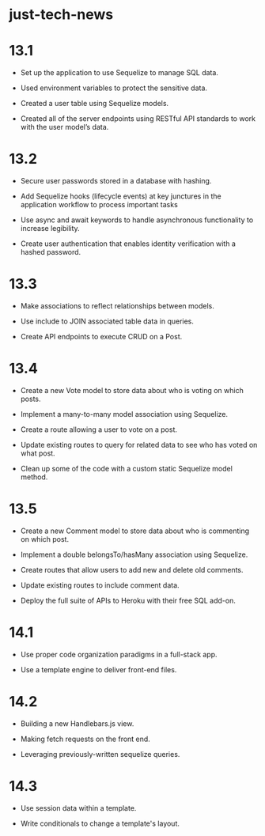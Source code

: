 # just-tech-news

# 13.1

- Set up the application to use Sequelize to manage SQL data.

- Used environment variables to protect the sensitive data.

- Created a user table using Sequelize models.

- Created all of the server endpoints using RESTful API standards to work with the user model’s data.

# 13.2

- Secure user passwords stored in a database with hashing.

- Add Sequelize hooks (lifecycle events) at key junctures in the application workflow to process important tasks

- Use async and await keywords to handle asynchronous functionality to increase legibility.

- Create user authentication that enables identity verification with a hashed password.

# 13.3

- Make associations to reflect relationships between models.

- Use include to JOIN associated table data in queries.

- Create API endpoints to execute CRUD on a Post.

# 13.4

- Create a new Vote model to store data about who is voting on which posts.

- Implement a many-to-many model association using Sequelize.

- Create a route allowing a user to vote on a post.

- Update existing routes to query for related data to see who has voted on what post.

- Clean up some of the code with a custom static Sequelize model method.

# 13.5

- Create a new Comment model to store data about who is commenting on which post.

- Implement a double belongsTo/hasMany association using Sequelize.

- Create routes that allow users to add new and delete old comments.

- Update existing routes to include comment data.

- Deploy the full suite of APIs to Heroku with their free SQL add-on.

# 14.1

- Use proper code organization paradigms in a full-stack app.

- Use a template engine to deliver front-end files.

# 14.2

- Building a new Handlebars.js view.

- Making fetch requests on the front end.

- Leveraging previously-written sequelize queries.

# 14.3

- Use session data within a template.

- Write conditionals to change a template's layout.
